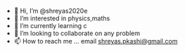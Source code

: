 - 👋 Hi, I’m @shreyas2020e
- 👀 I’m interested in physics,maths
- 🌱 I’m currently learning c
- 💞️ I’m looking to collaborate on any problem
- 📫 How to reach me ...
email shreyas.pkashi@gmail.com
<!---
shreyas2020e/shreyas2020e is a ✨ special ✨ repository because its `README.md` (this file) appears on your GitHub profile.
You can click the Preview link to take a look at your changes.
--->
